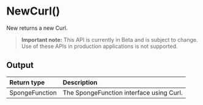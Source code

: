 # NewCurl()
New returns a new Curl.
> **Important note:** This API is currently in Beta and is subject to change. Use of these APIs in production applications is not supported.




## Output

| Return type     | Description |
|:---------------|:--------|
| SpongeFunction | The SpongeFunction interface using Curl. |



